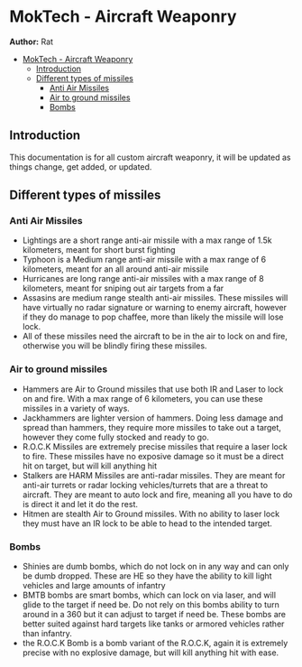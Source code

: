 # MokTech - Aircraft Weaponry

**Author:** Rat

- [MokTech - Aircraft Weaponry](#moktech---aircraft-weaponry)
  - [Introduction](#introduction)
  - [Different types of missiles](#different-types-of-missiles)
    - [Anti Air Missiles](#anti-air-missiles)
    - [Air to ground missiles](#air-to-ground-missiles)
    - [Bombs](#bombs)

## Introduction

This documentation is for all custom aircraft weaponry, it will be updated as things change, get added, or updated. 

## Different types of missiles 

### Anti Air Missiles 

* Lightings are a short range anti-air missile with a max range of 1.5k kilometers, meant for short burst fighting 
* Typhoon is a Medium range anti-air missile with a max range of 6 kilometers, meant for an all around anti-air missile  
* Hurricanes are long range anti-air missiles with a max range of 8 kilometers, meant for sniping out air targets from a far
* Assasins are medium range stealth anti-air missiles. These missiles will have virtually no radar signature or warning to enemy aircraft, however if they do manage to pop chaffee, more than likely the missile will lose lock.
* All of these missiles need the aircraft to be in the air to lock on and fire, otherwise you will be blindly firing these missiles. 

### Air to ground missiles 

* Hammers are Air to Ground missiles that use both IR and Laser to lock on and fire. With a max range of 6 kilometers, you can use these missiles in a variety of ways.
* Jackhammers are lighter version of hammers. Doing less damage and spread than hammers, they require more missiles to take out a target, however they come fully stocked and ready to go.
* R.O.C.K Missiles are extremely precise missiles that require a laser lock to fire. These missiles have no exposive damage so it must be a direct hit on target, but will kill anything hit
* Stalkers are HARM Missiles are anti-radar missiles. They are meant for anti-air turrets or radar locking vehicles/turrets that are a threat to aircraft. They are meant to auto lock and fire, meaning all you have to do is direct it and let it do the rest. 
* Hitmen are stealth Air to Ground missiles. With no ability to laser lock they must have an IR lock to be able to head to the intended target. 

### Bombs

* Shinies are dumb bombs, which do not lock on in any way and can only be dumb dropped. These are HE so they have the ability to kill light vehicles and large amounts of infantry
* BMTB bombs are smart bombs, which can lock on via laser, and will glide to the target if need be. Do not rely on this bombs ability to turn around in a 360 but it can adjust to target if need be. These bombs are better suited against hard targets like tanks or armored vehicles rather than infantry. 
* the R.O.C.K Bomb is a bomb variant of the R.O.C.K, again it is extremely precise with no explosive damage, but will kill anything hit with ease. 

